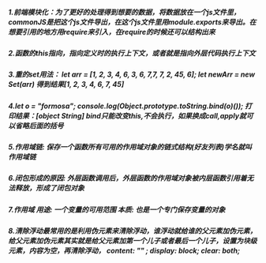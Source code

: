 ##### 1.前端模块化：为了更好的处理得到想要的数据，将数据放在一个js文件里，commonJS是把这个js文件导出，在这个js文件里用module.exports来导出。在想要引用的地方用require来引入，在require的时候还可以结构出来
##### 2.函数的this指向，指向定义时的执行上下文，或者就是指向外层代码执行上下文
##### 3.重的set用法： let arr = [1, 2, 3, 4, 6, 3, 6, 7,7, 7, 2, 45, 6];       let newArr = new Set(arr)  得到结果[1, 2,  3, 4, 6, 7, 45]  
##### 4.let o = "formosa";  console.log(Object.prototype.toString.bind(o)());  打印结果：[object String] bind只能改变this,不会执行，如果换成call,apply就可以省略后面的括号
##### 5.作用域链: 保存一个函数所有可用的作用域对象的链式结构(好友列表)学名就叫作用域链
##### 6.闭包形成的原因: 外层函数调用后，外层函数的作用域对象被内层函数引用着无法释放，形成了闭包对象
##### 7.作用域  用途: 一个变量的可用范围       本质: 也是一个专门保存变量的对象
##### 8.清除浮动最常用的是利用伪元素来清除浮动，谁浮动就给谁的父元素加伪元素，给父元素加伪元素其实就是给父元素加第一个儿子或者最后一个儿子，设置为块级元素，内容为空，再清除浮动， content: "" ; display: block; clear: both;

